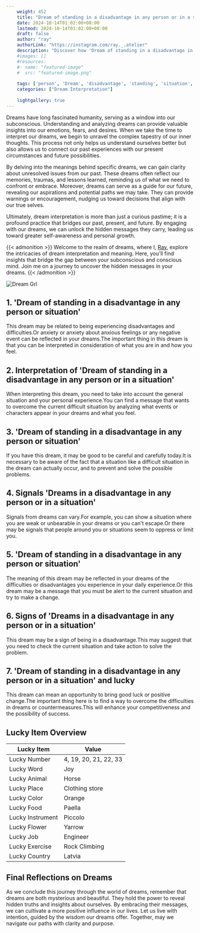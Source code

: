 ```yaml
---
    weight: 452
    title: "Dream of standing in a disadvantage in any person or in a situation"  # Assuming 'title' column exists
    date: 2024-10-14T01:02:00+08:00
    lastmod: 2024-10-14T01:02:00+08:00
    draft: false
    author: "ray"
    authorLink: "https://instagram.com/ray._.atelier"
    description: "Discover how 'Dream of standing in a disadvantage in any person or in a situation' can interpret your future and uncover its significant meanings in your life."
    #images: []
    #resources:
    #- name: "featured-image"
    #  src: "featured-image.png"
    
    tags: ['person', 'Dream', 'disadvantage', 'standing', 'situation', 'any']
    categories: ["Dream Interpretation"]
    
    lightgallery: true
---
```

    
Dreams have long fascinated humanity, serving as a window into our subconscious. Understanding and analyzing dreams can provide valuable insights into our emotions, fears, and desires. When we take the time to interpret our dreams, we begin to unravel the complex tapestry of our inner thoughts. This process not only helps us understand ourselves better but also allows us to connect our past experiences with our present circumstances and future possibilities.

By delving into the meanings behind specific dreams, we can gain clarity about unresolved issues from our past. These dreams often reflect our memories, traumas, and lessons learned, reminding us of what we need to confront or embrace. Moreover, dreams can serve as a guide for our future, revealing our aspirations and potential paths we may take. They can provide warnings or encouragement, nudging us toward decisions that align with our true selves.

Ultimately, dream interpretation is more than just a curious pastime; it is a profound practice that bridges our past, present, and future. By engaging with our dreams, we can unlock the hidden messages they carry, leading us toward greater self-awareness and personal growth.

{{< admonition >}}
Welcome to the realm of dreams, where I, [Ray](https://instagram.com/ray._.atelier), explore the intricacies of dream interpretation and meaning. Here, you’ll find insights that bridge the gap between your subconscious and conscious mind. Join me on a journey to uncover the hidden messages in your dreams.
{{< /admonition >}}

![Dream Grl](https://cdn.pixabay.com/photo/2017/11/02/03/35/gothic-2910057_1280.jpg "Dream Grl")

## 1. 'Dream of standing in a disadvantage in any person or situation'
This dream may be related to being experiencing disadvantages and difficulties.Or anxiety or anxiety about anxious feelings or any negative event can be reflected in your dreams.The important thing in this dream is that you can be interpreted in consideration of what you are in and how you feel.

## 2. Interpretation of 'Dream of standing in a disadvantage in any person or in a situation'
When interpreting this dream, you need to take into account the general situation and your personal experience.You can find a message that wants to overcome the current difficult situation by analyzing what events or characters appear in your dreams and what you feel.

## 3. 'Dream of standing in a disadvantage in any person or situation'
If you have this dream, it may be good to be careful and carefully today.It is necessary to be aware of the fact that a situation like a difficult situation in the dream can actually occur, and to prevent and solve the possible problems.

## 4. Signals 'Dreams in a disadvantage in any person or in a situation'
Signals from dreams can vary.For example, you can show a situation where you are weak or unbearable in your dreams or you can't escape.Or there may be signals that people around you or situations seem to oppress or limit you.

## 5. 'Dream of standing in a disadvantage in any person or situation'
The meaning of this dream may be reflected in your dreams of the difficulties or disadvantages you experience in your daily experience.Or this dream may be a message that you must be alert to the current situation and try to make a change.

## 6. Signs of 'Dreams in a disadvantage in any person or in a situation'
This dream may be a sign of being in a disadvantage.This may suggest that you need to check the current situation and take action to solve the problem.

## 7. 'Dream of standing in a disadvantage in any person or in a situation' and lucky
This dream can mean an opportunity to bring good luck or positive change.The important thing here is to find a way to overcome the difficulties in dreams or countermeasures.This will enhance your competitiveness and the possibility of success.

## Lucky Item Overview
| Lucky Item          | Value              |
|---------------|--------------------|
| Lucky Number        | 4, 19, 20, 21, 22, 33  |
| Lucky Word          | Joy |
| Lucky Animal        | Horse |
| Lucky Place         | Clothing store     |
| Lucky Color         | Orange     |
| Lucky Food          | Paella      |
| Lucky Instrument    | Piccolo |
| Lucky Flower        | Yarrow    |
| Lucky Job           | Engineer       |
| Lucky Exercise      | Rock Climbing  |
| Lucky Country       | Latvia    |


##  Final Reflections on Dreams

As we conclude this journey through the world of dreams, remember that dreams are both mysterious and beautiful. They hold the power to reveal hidden truths and insights about ourselves. By embracing their messages, we can cultivate a more positive influence in our lives. Let us live with intention, guided by the wisdom our dreams offer. Together, may we navigate our paths with clarity and purpose.
